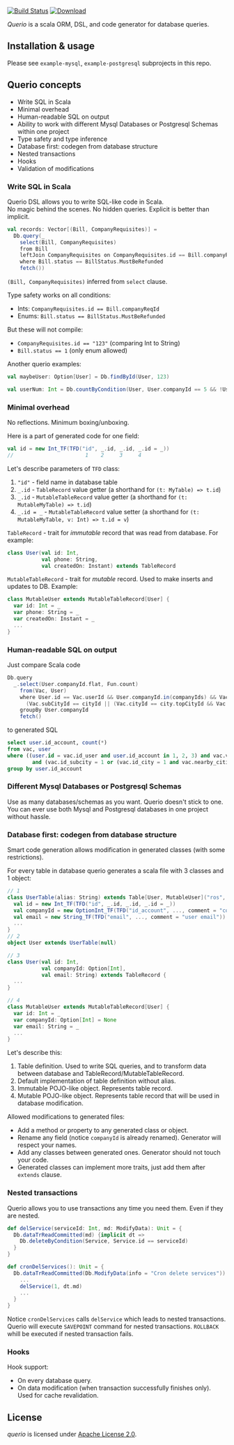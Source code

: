 [![Build Status](https://travis-ci.org/citrum/querio.svg?branch=master)](https://travis-ci.org/citrum/querio)
[![Download](https://api.bintray.com/packages/citrum/maven/querio/images/download.svg)](https://bintray.com/citrum/maven/querio/_latestVersion)

_Querio_ is a scala ORM, DSL, and code generator for database queries.

## Installation & usage

Please see `example-mysql`, `example-postgresql` subprojects in this repo.

## Querio concepts

* Write SQL in Scala
* Minimal overhead
* Human-readable SQL on output
* Ability to work with different Mysql Databases or Postgresql Schemas within one project
* Type safety and type inference
* Database first: codegen from database structure
* Nested transactions
* Hooks
* Validation of modifications


### Write SQL in Scala

Querio DSL allows you to write SQL-like code in Scala.  
No magic behind the scenes. No hidden queries.
Explicit is better than implicit.

```scala
val records: Vector[(Bill, CompanyRequisites)] =
  Db.query(_
    select(Bill, CompanyRequisites)
    from Bill
    leftJoin CompanyRequisites on CompanyRequisites.id == Bill.companyReqId
    where Bill.status == BillStatus.MustBeRefunded
    fetch())
```

`(Bill, CompanyRequisites)` inferred from `select` clause.

Type safety works on all conditions:
* Ints: `CompanyRequisites.id == Bill.companyReqId`
* Enums: `Bill.status == BillStatus.MustBeRefunded`

But these will not compile:
* `CompanyRequisites.id == "123"` (comparing Int to String)
* `Bill.status == 1` (only enum allowed)

Another querio examples:

```scala
val maybeUser: Option[User] = Db.findById(User, 123)
```

```scala
val userNum: Int = Db.countByCondition(User, User.companyId == 5 && !User.ban)
```


### Minimal overhead

No reflections. Minimum boxing/unboxing.

Here is a part of generated code for one field:

```scala
val id = new Int_TF(TFD("id", _.id, _.id, _.id = _))
//                       1    2     3     4
```

Let's describe parameters of `TFD` class:
1. `"id"` - field name in database table
2. `_.id` - `TableRecord` value getter (a shorthand for `(t: MyTable) => t.id`)
3. `_.id` - `MutableTableRecord` value getter (a shorthand for `(t: MutableMyTable) => t.id`)
4. `_.id = _` - `MutableTableRecord` value setter (a shorthand for `(t: MutableMyTable, v: Int) => t.id = v`)

`TableRecord` - trait for *immutable* record that was read from database. For example:
```scala
class User(val id: Int,
           val phone: String,
           val createdOn: Instant) extends TableRecord
```

`MutableTableRecord` - trait for *mutable* record. Used to make inserts and updates to DB. Example:
```scala
class MutableUser extends MutableTableRecord[User] {
  var id: Int = _
  var phone: String = _
  var createdOn: Instant = _
  ...
}
```


### Human-readable SQL on output

Just compare Scala code

```scala
Db.query
  _.select(User.companyId.flat, Fun.count)
    from(Vac, User)
    where User.id == Vac.userId && User.companyId.in(companyIds) && Vac.vis == true &&
      (Vac.subCityId == cityId || (Vac.cityId == city.topCityId && Vac.nearbyCities.isTrue))
    groupBy User.companyId
    fetch()
```

to generated SQL

```sql
select user.id_account, count(*)
from vac, user
where ((user.id = vac.id_user and user.id_account in 1, 2, 3) and vac.vis = true
        and (vac.id_subcity = 1 or (vac.id_city = 1 and vac.nearby_cities))))
group by user.id_account
```


### Different Mysql Databases or Postgresql Schemas

Use as many databases/schemas as you want. Querio doesn't stick to one.
You can ever use both Mysql and Postgresql databases in one project without hassle.


### Database first: codegen from database structure

Smart code generation allows modification in generated classes (with some restrictions).

For every table in database querio generates a scala file with 3 classes and 1 object:

```scala
// 1
class UserTable(alias: String) extends Table[User, MutableUser]("ros", "user", alias) {
  val id = new Int_TF(TFD("id", _.id, _.id, _.id = _))
  val companyId = new OptionInt_TF(TFD("id_account", ..., comment = "company id"))
  val email = new String_TF(TFD("email", ..., comment = "user email"))
  ...
}
// 2
object User extends UserTable(null)

// 3
class User(val id: Int,
           val companyId: Option[Int],
           val email: String) extends TableRecord {
  ...
}

// 4
class MutableUser extends MutableTableRecord[User] {
  var id: Int = _
  var companyId: Option[Int] = None
  var email: String = _
  ...
}
```

Let's describe this:
1. Table definition. Used to write SQL queries, and to transform data between database and TableRecord/MutableTableRecord.
2. Default implementation of table definition without alias.
3. Immutable POJO-like object. Represents table record.
4. Mutable POJO-like object. Represents table record that will be used in database modification.

Allowed modifications to generated files:
* Add a method or property to any generated class or object.
* Rename any field (notice `companyId` is already renamed). Generator will respect your names.
* Add any classes between generated ones. Generator should not touch your code.
* Generated classes can implement more traits, just add them after `extends` clause.


### Nested transactions

Querio allows you to use transactions any time you need them. Even if they are nested.

```scala
def delService(serviceId: Int, md: ModifyData): Unit = {
  Db.dataTrReadCommitted(md) {implicit dt =>
    Db.deleteByCondition(Service, Service.id == serviceId)
  }
}

def cronDelServices(): Unit = {
  Db.dataTrReadCommitted(Db.ModifyData(info = "Cron delete services")) {implicit dt =>
    ...
    delService(1, dt.md)
    ...
  }
}
```

Notice `cronDelServices` calls `delService` which leads to nested transactions.  
Querio will execute `SAVEPOINT` command for nested transactions. `ROLLBACK` whill be executed if nested transaction fails.


### Hooks

Hook support:
* On every database query.
* On data modification (when transaction successfully finishes only). Used for cache revalidation.



## License

_querio_ is licensed under [Apache License 2.0].

  [Apache License 2.0]: http://www.apache.org/licenses/LICENSE-2.0
